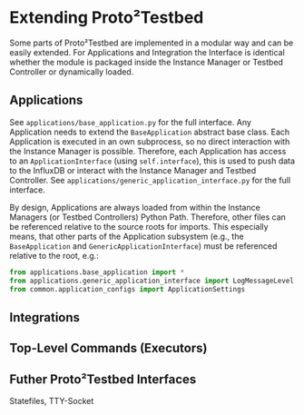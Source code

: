 # Extending Proto²Testbed

Some parts of Proto²Testbed are implemented in a modular way and can be easily extended. For Applications and Integration the Interface is identical whether the module is packaged inside the Instance Manager or Testbed Controller or dynamically loaded.

## Applications
See `applications/base_application.py` for the full interface. Any Application needs to extend the `BaseApplication` abstract base class. Each Application is executed in an own subprocess, so no direct interaction with the Instance Manager is possible. Therefore, each Application has access to an `ApplicationInterface` (using `self.interface`), this is used to push data to the InfluxDB or interact with the Instance Manager and Testbed Controller. See `applications/generic_application_interface.py` for the full interface.

By design, Applications are always loaded from within the Instance Managers (or Testbed Controllers) Python Path. Therefore, other files can be referenced relative to the source roots for imports. This especially means, that other parts of the Application subsystem (e.g., the `BaseApplication` and `GenericApplicationInterface`) must be referenced relative to the root, e.g.:
```python
from applications.base_application import *
from applications.generic_application_interface import LogMessageLevel
from common.application_configs import ApplicationSettings
```


## Integrations

## Top-Level Commands (Executors)

## Futher Proto²Testbed Interfaces
Statefiles, TTY-Socket